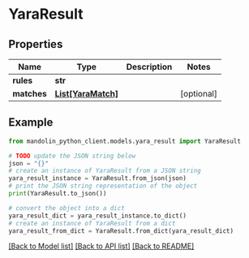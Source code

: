 # YaraResult


## Properties

Name | Type | Description | Notes
------------ | ------------- | ------------- | -------------
**rules** | **str** |  | 
**matches** | [**List[YaraMatch]**](YaraMatch.md) |  | [optional] 

## Example

```python
from mandolin_python_client.models.yara_result import YaraResult

# TODO update the JSON string below
json = "{}"
# create an instance of YaraResult from a JSON string
yara_result_instance = YaraResult.from_json(json)
# print the JSON string representation of the object
print(YaraResult.to_json())

# convert the object into a dict
yara_result_dict = yara_result_instance.to_dict()
# create an instance of YaraResult from a dict
yara_result_from_dict = YaraResult.from_dict(yara_result_dict)
```
[[Back to Model list]](../README.md#documentation-for-models) [[Back to API list]](../README.md#documentation-for-api-endpoints) [[Back to README]](../README.md)


